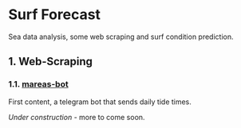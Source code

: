 <!--![GitHub stats](https://github-readme-stats.vercel.app/api?username=rchatru&count_private=true&show_icons=true)-->

# Surf Forecast
Sea data analysis, some web scraping and surf condition prediction.

## 1. Web-Scraping
### 1.1. [mareas-bot](/web-scraping/README.md)
First content, a telegram bot that sends daily tide times.




*Under construction* - more to come soon.

